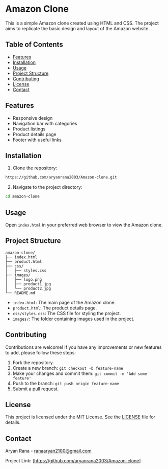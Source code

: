 
# Amazon Clone

This is a simple Amazon clone created using HTML and CSS. The project aims to replicate the basic design and layout of the Amazon website.

## Table of Contents

- [Features](#features)
- [Installation](#installation)
- [Usage](#usage)
- [Project Structure](#project-structure)
- [Contributing](#contributing)
- [License](#license)
- [Contact](#contact)


## Features

- Responsive design
- Navigation bar with categories
- Product listings
- Product details page
- Footer with useful links

## Installation

1. Clone the repository:

```bash
https://github.com/aryanrana2003/Amazon-clone.git
```

2. Navigate to the project directory:

```bash
cd amazon-clone
```

## Usage

Open `index.html` in your preferred web browser to view the Amazon clone.

## Project Structure

```
amazon-clone/
├── index.html
├── product.html
├── css/
│   ├── styles.css
├── images/
│   ├── logo.png
│   ├── product1.jpg
│   └── product2.jpg
└── README.md
```

- `index.html`: The main page of the Amazon clone.
- `product.html`: The product details page.
- `css/styles.css`: The CSS file for styling the project.
- `images/`: The folder containing images used in the project.

## Contributing

Contributions are welcome! If you have any improvements or new features to add, please follow these steps:

1. Fork the repository.
2. Create a new branch: `git checkout -b feature-name`
3. Make your changes and commit them: `git commit -m 'Add some feature'`
4. Push to the branch: `git push origin feature-name`
5. Submit a pull request.

## License

This project is licensed under the MIT License. See the [LICENSE](LICENSE) file for details.

## Contact

Aryan Rana - [ranaaryan2100@gmail.com](mailto:ranaaryan2100@gmail.com)

Project Link: [https://github.com/aryanrana2003/Amazon-clone]
